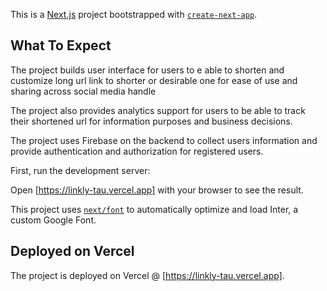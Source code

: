 
This is a [Next.js](https://nextjs.org/) project bootstrapped with [`create-next-app`](https://github.com/vercel/next.js/tree/canary/packages/create-next-app).

## What To Expect 

The project builds user interface for users to e able to shorten and customize long url link to shorter or desirable one for ease of use and sharing across social media handle

The project also provides analytics support for users to be able to track their shortened url for information purposes and business decisions.

The project uses Firebase on the backend to collect users information and provide authentication and authorization for registered users. 

First, run the development server:

<!-- ```bash
npm run dev
# or
yarn dev
# or
pnpm dev
# or
bun dev
``` -->

Open [https://linkly-tau.vercel.app] with your browser to see the result.



This project uses [`next/font`](https://nextjs.org/docs/basic-features/font-optimization) to automatically optimize and load Inter, a custom Google Font.


## Deployed on Vercel

The project is deployed on Vercel @ [https://linkly-tau.vercel.app].